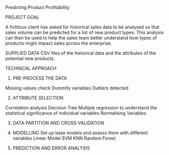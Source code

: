 Predicting Product Profitability

PROJECT GOAL

A fictitous client has asked for historical sales data to be analysed so that sales volume can be predicted for a list of new product types. This analysis can then be used to help the sales team better understand how types of products might impact sales across the enterprise.

SUPPLIED DATA
CSV files of the historical data and the attributes of the potential new products.

TECHNICAL APPROACH

1. PRE-PROCESS THE DATA

Missing values check
Dummify variables
Outliers detected

2. ATTRIBUTE SELECTION

Correlation analysis
Decision Tree
Multiple regression to understand the statistical significance of individual variables
Normalising Variables

3. DATA PARTITION AND CROSS-VALIDATION 

4. MODELLING
Set up base models and assess them with different variables
Linear Model
SVM
KNN
Random Forest

5. PREDICTION AND ERROR ANALYSIS


